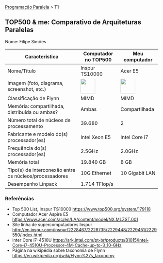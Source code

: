 [Programação Paralela](https://github.com/AndreaInfUFSM/elc139-2018a) > T1

TOP500 & me: Comparativo de Arquiteturas Paralelas
--------------------------------------------------

Nome: Filipe Simões

| Característica                                            | Computador no TOP500  | Meu computador  |
| --------------------------------------------------------- | --------------------- | --------------- |
| Nome/Título                                               |    Inspur TS10000     |      Acer E5    
| Imagem (foto, diagrama, screenshot, etc.)                 | <img src="http://en.inspur.com/inspur/2228467/2228735/2229448/2229451/2229550/2015082519444542504.jpg" width="48"> | <img src="https://saldaodainformatica.vteximg.com.br/arquivos/ids/162589-500-500/ACER-E5-574G-574L-capa.png?v=636240663342700000" width="48">|
| Classificação de Flynn                                    |         MIMD          |      MIMD       |
| Memória: compartilhada, distribuída ou ambas?             |         Ambas         |  Compartilhada  |
| Número total de núcleos de processamento                  |        39.680         |        2        |
| Fabricante e modelo do(s) processador(es)                 |     Intel Xeon E5     |  Intel Core i7  |
| Frequência do(s) processador(es)                          |         2.5GHz        |     2.0GHz      |
| Memória total                                             |       19.840 GB       |      8 GB       |
| Tipo(s) de interconexão entre os núcleos/processadores    |     10G Ethernet      | 10 Gigabit LAN  |
| Desempenho Linpack                                        |     1.714 TFlop/s     |                 |

### Referências
- Top 500 List, Inspur TS10000 https://www.top500.org/system/179118
- Computador Acer Aspire E5 https://www.acer.com/ac/en/LA/content/model/NX.MLZST.001
- Site linha de supercomputadores Inspur http://en.inspur.com/inspur/2228467/2228735/2229448/2229451/2229550/index.html
- Inter Core i7-4510U https://ark.intel.com/pt-br/products/81015/Intel-Core-i7-4510U-Processor-4M-Cache-up-to-3_10-GHz
- Página na wikipédia sobre taxonomia de Flynn https://en.wikipedia.org/wiki/Flynn%27s_taxonomy
